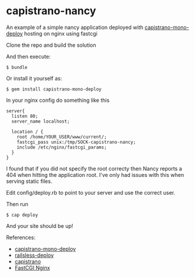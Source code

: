 capistrano-nancy
================

An example of a simple nancy application deployed with [capistrano-mono-deploy](https://github.com/antonydenyer/capistrano-mono-deploy) hosting on nginx using fastcgi

Clone the repo and build the solution

And then execute:

    $ bundle

Or install it yourself as:

    $ gem install capistrano-mono-deploy
    
In your nginx config do something like this

```
server{
  listen 80;
  server_name localhost;
  
  location / {
    root /home/YOUR_USER/www/current/;
    fastcgi_pass unix:/tmp/SOCK-capistrano-nancy;
    include /etc/nginx/fastcgi_params;
  }
}
```
I found that if you did not specify the root correcty then Nancy reports a 404 when hitting the application root.
I've only had issues with this when serving static files.

Edit config/deploy.rb to point to your server and use the correct user. 

Then run 

    $ cap deploy
    
And your site should be up!

References:
* [capistrano-mono-deploy](https://github.com/antonydenyer/capistrano-mono-deploy)
* [railsless-deploy](https://github.com/leehambley/railsless-deploy/)
* [capistrano](https://github.com/capistrano/capistrano/wiki)
* [FastCGI Nginx](http://www.mono-project.com/FastCGI_Nginx)
